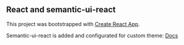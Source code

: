## React and semantic-ui-react

This project was bootstrapped with [Create React App](https://github.com/facebook/create-react-app).

Semantic-ui-react is added and configurated for custom theme: [Docs](https://react.semantic-ui.com/theming)
